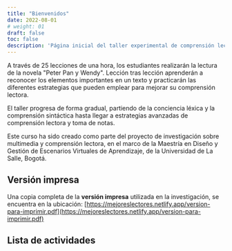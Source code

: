 ```yaml
---
title: "Bienvenidos"
date: 2022-08-01
# weight: 01
draft: false
toc: false
description: 'Página inicial del taller experimental de comprensión lectora "Mejores Lectores".'
---
```



A través de 25 lecciones de una hora, los estudiantes realizarán la lectura de la novela "Peter Pan y Wendy". Lección tras lección aprenderán a reconocer los elementos importantes en un texto y practicarán las diferentes estrategias que pueden emplear para mejorar su comprensión lectora.  

El taller progresa de forma gradual, partiendo de la conciencia léxica y la comprensión sintáctica hasta llegar a estrategias avanzadas de comprensión lectora y toma de notas.

Este curso ha sido creado como parte del proyecto de investigación sobre multimedia y comprensión lectora, en el marco de la Maestría en Diseño y Gestión de Escenarios Virtuales de Aprendizaje, de la Universidad de La Salle, Bogotá.

## Versión impresa

Una copia completa de la **versión impresa** utilizada en la investigación, se encuentra en la ubicación: 
[https://mejoreslectores.netlify.app/version-para-imprimir.pdf](https://mejoreslectores.netlify.app/version-para-imprimir.pdf)

## Lista de actividades

